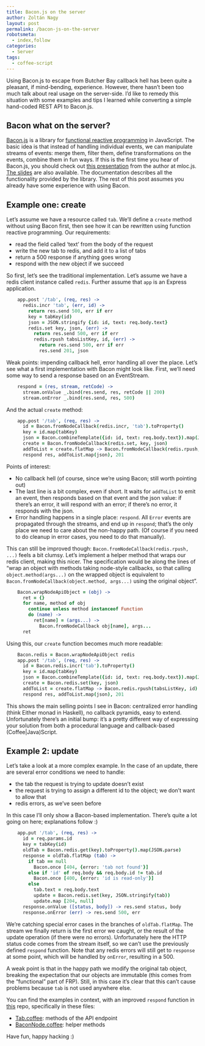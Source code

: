 ```yaml
---
title: Bacon.js on the server
author: Zoltán Nagy
layout: post
permalink: /bacon-js-on-the-server
robotsmeta:
  - index,follow
categories:
  - Server
tags:
  - coffee-script
---
```


Using Bacon.js to escape from Butcher Bay callback hell has been quite a pleasant, if mind-bending, experience. However, there hasn’t been too much talk about real usage on the server-side. I’d like to remedy this situation with some examples and tips I learned while converting a simple hand-coded REST API to Bacon.js.

<!-- more -->

## Bacon what on the server?

[Bacon.js][1] is a library for [functional reactive programming][2] in JavaScript. The basic idea is that instead of handling individual events, we can manipulate streams of events: merge them, filter them, define transformations on the events, combine them in fun ways. If this is the first time you hear of Bacon.js, you should check out [this presentation][3] from the author at mloc.js. [The slides][4] are also available. The documentation describes all the functionality provided by the library. The rest of this post assumes you already have some experience with using Bacon.

 [1]: https://github.com/raimohanska/bacon.js
 [2]: http://en.wikipedia.org/wiki/Functional_reactive_programming
 [3]: http://www.ustream.tv/recorded/29299079
 [4]: https://github.com/raimohanska/bacon-mloc

## Example one: create

Let’s assume we have a resource called `tab`. We’ll define a `create` method without using Bacon first, then see how it can be rewritten using function reactive programming. Our requirements:

*   read the field called ‘text’ from the body of the request
*   write the new tab to redis, and add it to a list of tabs
*   return a 500 response if anything goes wrong
*   respond with the new object if we succeed

So first, let’s see the traditional implementation. Let’s assume we have a redis client instance called `redis`. Further assume that `app` is an Express application.

```coffeescript
    app.post '/tab', (req, res) ->
      redis.incr 'tab', (err, id) ->
        return res.send 500, err if err
        key = tabKey(id)
        json = JSON.stringify {id: id, text: req.body.text}
        redis.set key, json, (err) ->
          return res.send 500, err if err
          redis.rpush tabsListKey, id, (err) ->
            return res.send 500, err if err
            res.send 201, json
```


Weak points: impending callback hell, error handling all over the place. Let’s see what a first implementation with Bacon might look like. First, we’ll need some way to send a response based on an EventStream.

```coffeescript
    respond = (res, stream, retCode) ->
      stream.onValue _.bind(res.send, res, retCode || 200)
      stream.onError _.bind(res.send, res, 500)
```

And the actual `create` method:

```coffeescript
    app.post '/tab', (req, res) ->
      id = Bacon.fromNodeCallback(redis.incr, 'tab').toProperty()
      key = id.map(tabKey)
      json = Bacon.combineTemplate({id: id, text: req.body.text}).map(JSON.stringify)
      create = Bacon.fromNodeCallback(redis.set, key, json)
      addToList = create.flatMap -> Bacon.fromNodeCallback(redis.rpush, tabsListKey, id)
      respond res, addToList.map(json), 201
```

Points of interest:

*   No callback hell (of course, since we’re using Bacon; still worth pointing out)
*   The last line is a bit complex, even if short. It waits for `addToList` to emit an event, then responds based on that event and the json value: if there’s an error, it will respond with an error; if there’s no error, it responds with the json.
*   Error handling happens in a single place: `respond`. All `Error` events are propagated through the streams, and end up in `respond`; that’s the only place we need to care about the non-happy path. (Of course if you need to do cleanup in error cases, you need to do that manually).

This can still be improved though: `Bacon.fromNodeCallback(redis.rpush, ...)` feels a bit clumsy. Let’s implement a helper method that wraps our redis client, making this nicer. The specification would be along the lines of “wrap an object with methods taking node-style callbacks, so that calling `object.method(args...)` on the wrapped object is equivalent to `Bacon.fromNodeCallback(object.method, args...)` using the original object”.

```coffeescript
    Bacon.wrapNodeApiObject = (obj) ->
      ret = {}
      for name, method of obj
        continue unless method instanceof Function
        do (name) ->
          ret[name] = (args...) ->
            Bacon.fromNodeCallback obj[name], args...
      ret
```

Using this, our `create` function becomes much more readable:

```coffeescript
    Bacon.redis = Bacon.wrapNodeApiObject redis
    app.post '/tab', (req, res) ->
      id = Bacon.redis.incr('tab').toProperty()
      key = id.map(tabKey)
      json = Bacon.combineTemplate({id: id, text: req.body.text}).map(JSON.stringify)
      create = Bacon.redis.set(key, json)
      addToList = create.flatMap -> Bacon.redis.rpush(tabsListKey, id)
      respond res, addToList.map(json), 201
```

This shows the main selling points I see in Bacon: centralized error handling (think Either monad in Haskell), no callback pyramids, easy to extend. Unfortunately there’s an initial bump: it’s a pretty different way of expressing your solution from both a procedural language and callback-based (Coffee|Java)Script.

## Example 2: update

Let’s take a look at a more complex example. In the case of an update, there are several error conditions we need to handle:

*   the tab the request is trying to update doesn’t exist
*   the request is trying to assign a different id to the object; we don’t want to allow that
*   redis errors, as we’ve seen before

In this case I’ll only show a Bacon-based implementation. There’s quite a lot going on here; explanations follow :)

```coffeescript
    app.put '/tab', (req, res) ->
      id = req.params.id
      key = tabKey(id)
      oldTab = Bacon.redis.get(key).toProperty().map(JSON.parse)
      response = oldTab.flatMap (tab) ->
        if tab == null
          Bacon.once [404, {error: 'tab not found'}]
        else if 'id' of req.body && req.body.id != tab.id
          Bacon.once [400, {error: 'id is read-only'}]
        else
          tab.text = req.body.text
          update = Bacon.redis.set(key, JSON.stringify(tab))
          update.map [204, null]
      response.onValue ([status, body]) -> res.send status, body
      response.onError (err) -> res.send 500, err
```

We’re catching special error cases in the branches of `oldTab.flatMap`. The stream we finally return is the first error we caught, or the result of the update operation (if there were no errors). Unfortunately here the HTTP status code comes from the stream itself, so we can’t use the previously defined `respond` function. Note that any redis errors will still get to `response` at some point, which will be handled by `onError`, resulting in a 500.

A weak point is that in the happy path we modify the original tab object, breaking the expectation that our objects are immutable (this comes from the “functional” part of FRP). Still, in this case it’s clear that this can’t cause problems because `tab` is not used anywhere else.

You can find the examples in context, with an improved `respond` function in [this][5] repo, specifically in these files:

 [5]: https://github.com/abesto/shopping-list

*   [Tab.coffee][6]: methods of the API endpoint
*   [BaconNode.coffee][7]: helper methods

 [6]: https://github.com/abesto/shopping-list/blob/0fc09d5bec879a9f649ff1e2eac0e240e6ed3ad7/routes/Tab.coffee
 [7]: https://github.com/abesto/shopping-list/blob/0fc09d5bec879a9f649ff1e2eac0e240e6ed3ad7/BaconNode.coffee

Have fun, happy hacking :)
